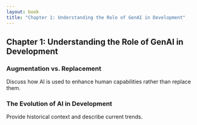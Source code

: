 ```yaml
---
layout: book
title: "Chapter 1: Understanding the Role of GenAI in Development"
---
```


## Chapter 1: Understanding the Role of GenAI in Development

### Augmentation vs. Replacement

Discuss how AI is used to enhance human capabilities rather than replace them.

### The Evolution of AI in Development

Provide historical context and describe current trends.
